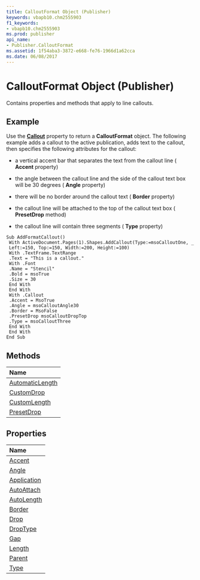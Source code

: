 ```yaml
---
title: CalloutFormat Object (Publisher)
keywords: vbapb10.chm2555903
f1_keywords:
- vbapb10.chm2555903
ms.prod: publisher
api_name:
- Publisher.CalloutFormat
ms.assetid: 1f54aba3-3872-e668-fe76-1966d1a62cca
ms.date: 06/08/2017
---
```



# CalloutFormat Object (Publisher)

Contains properties and methods that apply to line callouts.
 


## Example

Use the  **[Callout](Publisher.Shape.Callout.md)** property to return a **CalloutFormat** object. The following example adds a callout to the active publication, adds text to the callout, then specifies the following attributes for the callout:
 

 

 

 

- a vertical accent bar that separates the text from the callout line ( **Accent** property)
    
 
- the angle between the callout line and the side of the callout text box will be 30 degrees ( **Angle** property)
    
 
- there will be no border around the callout text ( **Border** property)
    
 
- the callout line will be attached to the top of the callout text box ( **PresetDrop** method)
    
 
- the callout line will contain three segments ( **Type** property)
    
 



```
Sub AddFormatCallout() 
 With ActiveDocument.Pages(1).Shapes.AddCallout(Type:=msoCalloutOne, _ 
 Left:=150, Top:=150, Width:=200, Height:=100) 
 With .TextFrame.TextRange 
 .Text = "This is a callout." 
 With .Font 
 .Name = "Stencil" 
 .Bold = msoTrue 
 .Size = 30 
 End With 
 End With 
 With .Callout 
 .Accent = MsoTrue 
 .Angle = msoCalloutAngle30 
 .Border = MsoFalse 
 .PresetDrop msoCalloutDropTop 
 .Type = msoCalloutThree 
 End With 
 End With 
End Sub
```


## Methods



|**Name**|
|:-----|
|[AutomaticLength](Publisher.CalloutFormat.AutomaticLength.md)|
|[CustomDrop](Publisher.CalloutFormat.CustomDrop.md)|
|[CustomLength](Publisher.CalloutFormat.CustomLength.md)|
|[PresetDrop](Publisher.CalloutFormat.PresetDrop.md)|

## Properties



|**Name**|
|:-----|
|[Accent](Publisher.CalloutFormat.Accent.md)|
|[Angle](Publisher.CalloutFormat.Angle.md)|
|[Application](Publisher.CalloutFormat.Application.md)|
|[AutoAttach](Publisher.CalloutFormat.AutoAttach.md)|
|[AutoLength](Publisher.CalloutFormat.AutoLength.md)|
|[Border](Publisher.CalloutFormat.Border.md)|
|[Drop](Publisher.CalloutFormat.Drop.md)|
|[DropType](Publisher.CalloutFormat.DropType.md)|
|[Gap](Publisher.CalloutFormat.Gap.md)|
|[Length](Publisher.CalloutFormat.Length.md)|
|[Parent](Publisher.CalloutFormat.Parent.md)|
|[Type](Publisher.CalloutFormat.Type.md)|

